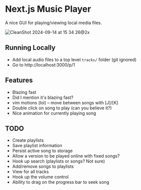 # Next.js Music Player

A nice GUI for playing/viewing local media files.

![CleanShot 2024-09-14 at 15 34 26@2x](https://github.com/user-attachments/assets/d1b747a4-bc0e-45fc-9df9-ecdba5fd0115)

## Running Locally

- Add local audio files to a top level `tracks/` folder (git ignored)
- Go to http://localhost:3000/p/1

## Features

- Blazing fast
- Did I mention it's blazing fast?
- vim motions (lol) – move between songs with [J]/[K]
- Double click on song to play (can you believe it?)
- Nice animation for currently playing song

## TODO

- Create playlists
- Save playlist information
- Persist active song to storage
- Allow a version to be played online with fixed songs?
- Hook up search (playlists or songs? Not sure)
- Add/remove songs to playlists
- View for all tracks
- Hook up the volume control
- Ability to drag on the progress bar to seek song
